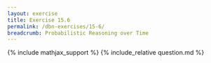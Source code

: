 ```yaml
---
layout: exercise
title: Exercise 15.6
permalink: /dbn-exercises/15-6/
breadcrumb: Probabilistic Reasoning over Time
---
```


{% include mathjax_support %}
{% include_relative question.md %}
